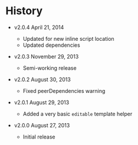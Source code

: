 # History

- v2.0.4 April 21, 2014
	- Updated for new inline script location
	- Updated dependencies

- v2.0.3 November 29, 2013
	- Semi-working release

- v2.0.2 August 30, 2013
	- Fixed peerDependencies warning

- v2.0.1 August 29, 2013
	- Added a very basic `editable` template helper

- v2.0.0 August 27, 2013
	- Initial release
